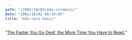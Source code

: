 ```yaml
---
path: "/2002/10/02/edu-coremusic" 
date: "2002/10/02 09:19:45" 
title: "edu-core music" 
---
```

<p><q><a href="http://www.strangehorizons.com/2002/20020930/bloodhag.shtml">The Faster You Go Deaf, the More Time You Have to Read.</a></q></p>